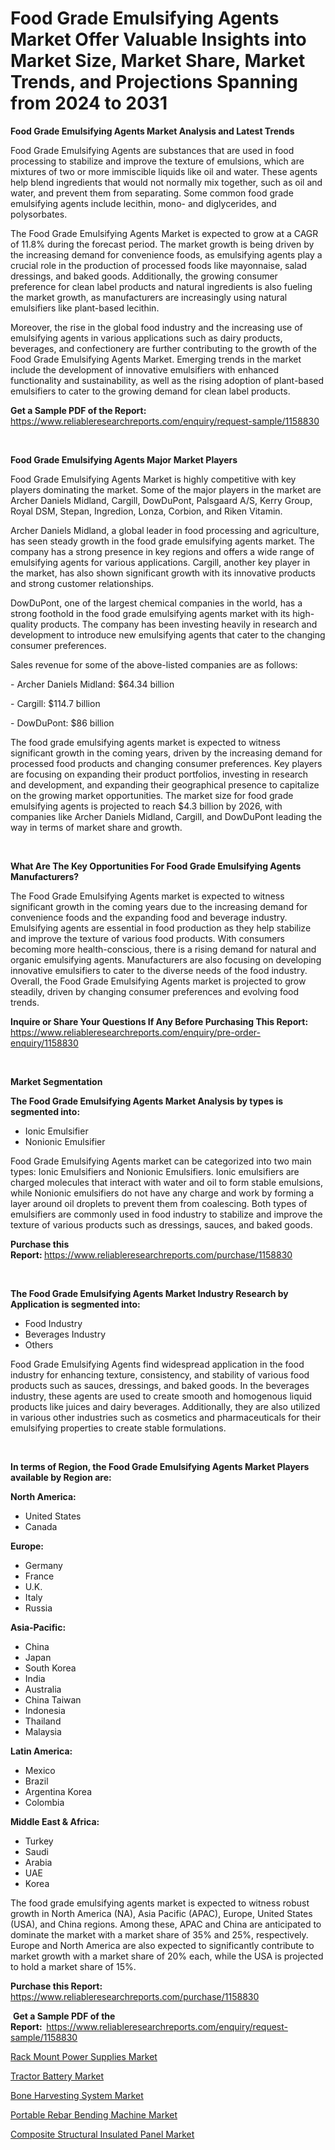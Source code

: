 <p><h1>Food Grade Emulsifying Agents Market Offer Valuable Insights into Market Size, Market Share, Market Trends, and Projections Spanning from 2024 to 2031</h1></p><p><strong>Food Grade Emulsifying Agents Market Analysis and Latest Trends</strong></p>
<p><p>Food Grade Emulsifying Agents are substances that are used in food processing to stabilize and improve the texture of emulsions, which are mixtures of two or more immiscible liquids like oil and water. These agents help blend ingredients that would not normally mix together, such as oil and water, and prevent them from separating. Some common food grade emulsifying agents include lecithin, mono- and diglycerides, and polysorbates.</p><p>The Food Grade Emulsifying Agents Market is expected to grow at a CAGR of 11.8% during the forecast period. The market growth is being driven by the increasing demand for convenience foods, as emulsifying agents play a crucial role in the production of processed foods like mayonnaise, salad dressings, and baked goods. Additionally, the growing consumer preference for clean label products and natural ingredients is also fueling the market growth, as manufacturers are increasingly using natural emulsifiers like plant-based lecithin.</p><p>Moreover, the rise in the global food industry and the increasing use of emulsifying agents in various applications such as dairy products, beverages, and confectionery are further contributing to the growth of the Food Grade Emulsifying Agents Market. Emerging trends in the market include the development of innovative emulsifiers with enhanced functionality and sustainability, as well as the rising adoption of plant-based emulsifiers to cater to the growing demand for clean label products.</p></p>
<p><strong>Get a Sample PDF of the Report:&nbsp;</strong> <a href="https://www.reliableresearchreports.com/enquiry/request-sample/1158830">https://www.reliableresearchreports.com/enquiry/request-sample/1158830</a></p>
<p>&nbsp;</p>
<p><strong>Food Grade Emulsifying Agents Major Market Players</strong></p>
<p><p>Food Grade Emulsifying Agents Market is highly competitive with key players dominating the market. Some of the major players in the market are Archer Daniels Midland, Cargill, DowDuPont, Palsgaard A/S, Kerry Group, Royal DSM, Stepan, Ingredion, Lonza, Corbion, and Riken Vitamin.</p><p>Archer Daniels Midland, a global leader in food processing and agriculture, has seen steady growth in the food grade emulsifying agents market. The company has a strong presence in key regions and offers a wide range of emulsifying agents for various applications. Cargill, another key player in the market, has also shown significant growth with its innovative products and strong customer relationships.</p><p>DowDuPont, one of the largest chemical companies in the world, has a strong foothold in the food grade emulsifying agents market with its high-quality products. The company has been investing heavily in research and development to introduce new emulsifying agents that cater to the changing consumer preferences.</p><p>Sales revenue for some of the above-listed companies are as follows:</p><p>- Archer Daniels Midland: $64.34 billion</p><p>- Cargill: $114.7 billion</p><p>- DowDuPont: $86 billion</p><p>The food grade emulsifying agents market is expected to witness significant growth in the coming years, driven by the increasing demand for processed food products and changing consumer preferences. Key players are focusing on expanding their product portfolios, investing in research and development, and expanding their geographical presence to capitalize on the growing market opportunities. The market size for food grade emulsifying agents is projected to reach $4.3 billion by 2026, with companies like Archer Daniels Midland, Cargill, and DowDuPont leading the way in terms of market share and growth.</p></p>
<p>&nbsp;</p>
<p><strong>What Are The Key Opportunities For Food Grade Emulsifying Agents Manufacturers?</strong></p>
<p><p>The Food Grade Emulsifying Agents market is expected to witness significant growth in the coming years due to the increasing demand for convenience foods and the expanding food and beverage industry. Emulsifying agents are essential in food production as they help stabilize and improve the texture of various food products. With consumers becoming more health-conscious, there is a rising demand for natural and organic emulsifying agents. Manufacturers are also focusing on developing innovative emulsifiers to cater to the diverse needs of the food industry. Overall, the Food Grade Emulsifying Agents market is projected to grow steadily, driven by changing consumer preferences and evolving food trends.</p></p>
<p><strong>Inquire or Share Your Questions If Any Before Purchasing This Report:</strong> <a href="https://www.reliableresearchreports.com/enquiry/pre-order-enquiry/1158830">https://www.reliableresearchreports.com/enquiry/pre-order-enquiry/1158830</a></p>
<p>&nbsp;</p>
<p><strong>Market Segmentation</strong></p>
<p><strong>The Food Grade Emulsifying Agents Market Analysis by types is segmented into:</strong></p>
<p><ul><li>Ionic Emulsifier</li><li>Nonionic Emulsifier</li></ul></p>
<p><p>Food Grade Emulsifying Agents market can be categorized into two main types: Ionic Emulsifiers and Nonionic Emulsifiers. Ionic emulsifiers are charged molecules that interact with water and oil to form stable emulsions, while Nonionic emulsifiers do not have any charge and work by forming a layer around oil droplets to prevent them from coalescing. Both types of emulsifiers are commonly used in food industry to stabilize and improve the texture of various products such as dressings, sauces, and baked goods.</p></p>
<p><strong>Purchase this Report:&nbsp;</strong><a href="https://www.reliableresearchreports.com/purchase/1158830">https://www.reliableresearchreports.com/purchase/1158830</a></p>
<p>&nbsp;</p>
<p><strong>The Food Grade Emulsifying Agents Market Industry Research by Application is segmented into:</strong></p>
<p><ul><li>Food Industry</li><li>Beverages Industry</li><li>Others</li></ul></p>
<p><p>Food Grade Emulsifying Agents find widespread application in the food industry for enhancing texture, consistency, and stability of various food products such as sauces, dressings, and baked goods. In the beverages industry, these agents are used to create smooth and homogenous liquid products like juices and dairy beverages. Additionally, they are also utilized in various other industries such as cosmetics and pharmaceuticals for their emulsifying properties to create stable formulations.</p></p>
<p>&nbsp;</p>
<p><strong>In terms of Region, the Food Grade Emulsifying Agents Market Players available by Region are:</strong></p>
<p>
    <p> <strong> North America: </strong>
        <ul>
            <li>United States</li>
            <li>Canada</li>
        </ul>
        </p> 
    <p> <strong> Europe: </strong>
        <ul>
            <li>Germany</li>
            <li>France</li>
            <li>U.K.</li>
            <li>Italy</li>
            <li>Russia</li>
        </ul>
        </p> 
    <p> <strong> Asia-Pacific: </strong>
        <ul>
            <li>China</li>
            <li>Japan</li>
            <li>South Korea</li>
            <li>India</li>
            <li>Australia</li>
            <li>China Taiwan</li>
            <li>Indonesia</li>
            <li>Thailand</li>
            <li>Malaysia</li>
        </ul>
        </p> 
    <p> <strong> Latin America: </strong>
        <ul>
            <li>Mexico</li>
            <li>Brazil</li>
            <li>Argentina Korea</li>
            <li>Colombia</li>
        </ul>
        </p> 
    <p> <strong> Middle East & Africa: </strong>
        <ul>
            <li>Turkey</li>
            <li>Saudi</li>
            <li>Arabia</li>
            <li>UAE</li>
            <li>Korea</li>
        </ul>
    </p>
    </p>
<p><p>The food grade emulsifying agents market is expected to witness robust growth in North America (NA), Asia Pacific (APAC), Europe, United States (USA), and China regions. Among these, APAC and China are anticipated to dominate the market with a market share of 35% and 25%, respectively. Europe and North America are also expected to significantly contribute to market growth with a market share of 20% each, while the USA is projected to hold a market share of 15%.</p></p>
<p><strong>Purchase this Report: </strong><a href="https://www.reliableresearchreports.com/purchase/1158830">https://www.reliableresearchreports.com/purchase/1158830</a></p>
<p>&nbsp;<strong>Get a Sample PDF of the Report:&nbsp;&nbsp;</strong><a href="https://www.reliableresearchreports.com/enquiry/request-sample/1158830">https://www.reliableresearchreports.com/enquiry/request-sample/1158830</a></p>
<p><strong></strong></p>
<p><p><a href="https://medium.com/@aliyastokes45656/decoding-rack-mount-power-supplies-market-metrics-market-share-trends-and-growth-patterns-93ad104fe566">Rack Mount Power Supplies Market</a></p><p><a href="https://medium.com/@aliyastokes45656/tractor-battery-market-size-market-outlook-and-market-forecast-2024-to-2031-18e854e3b439">Tractor Battery Market</a></p><p><a href="https://github.com/bracarafogo/Market-Research-Report-List-1/blob/main/bone-harvesting-system-market.md">Bone Harvesting System Market</a></p><p><a href="https://medium.com/@aliyastokes45656/portable-rebar-bending-machine-market-the-key-to-successful-business-strategy-forecast-till-2031-ef6c8579bf92">Portable Rebar Bending Machine Market</a></p><p><a href="https://github.com/joannagoyvaerts/Market-Research-Report-List-1/blob/main/composite-structural-insulated-panel-market.md">Composite Structural Insulated Panel Market</a></p></p>